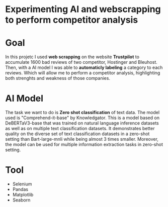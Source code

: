 # Experimenting AI and webscrapping to perform competitor analysis

# Goal
In this projetc I used **web scrapping** on the website **Trustpilot** to accumulate 1600 bad reviews of two competitor, Hostinger and Bleuhost. Then, with a AI model I was able to **automaticly labeling** a category to each reviews. Which will allow me to perform a competitor analysis, highlighting both strenghts and weakness of those companies.

# AI Model
The task we want to do is **Zero shot classification** of text data.
The model used is "Comprehend-it-base" by Knowledgator. This is a model based on DeBERTaV3-base that was trained on natural language inference datasets as well as on multiple text classification datasets. It demonstrates better quality on the diverse set of text classification datasets in a zero-shot setting than Bart-large-mnli while being almost 3 times smaller. Moreover, the model can be used for multiple information extraction tasks in zero-shot setting.

# Tool
- Selenium
- Pandas
- Matplotlib
- Seaborn

